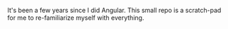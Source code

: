 It's been a few years since I did Angular. This small repo is a scratch-pad for me to re-familiarize myself with everything.
